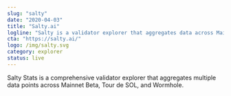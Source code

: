 ```yaml
---
slug: "salty"
date: "2020-04-03"
title: "Salty.ai"
logline: "Salty is a validator explorer that aggregates data across Mainnet Beta, Tour de SOL, and Wormhole."
cta: "https://salty.ai/"
logo: /img/salty.svg
category: explorer
status: live
---
```


Salty Stats is a comprehensive validator explorer that aggregates multiple data points across Mainnet Beta, Tour de SOL, and Wormhole.
